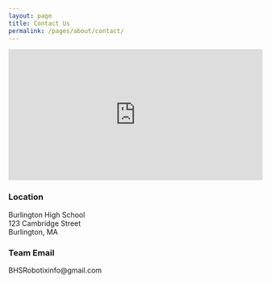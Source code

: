 ```yaml
---
layout: page
title: Contact Us
permalink: /pages/about/contact/
---
```

<div class="entry-content" itemprop="text">
  <div class="row">
    <div class="col-md-8">
      <iframe width="100%" height="260" frameborder="0" marginheight="0" marginwidth="0"
        src="https://www.google.com/maps/embed?pb=!1m5!3m3!1m2!1s0x89e39fd8ff560281%3A0x1e96792959bc7aa7!2s123+Cambridge+St%2C+Burlington%2C+MA+01803!5e0!3m2!1sen!2sus!4v1389387960280"></iframe>
    </div>
    <div class="col-md-3 right">
      <h3>Location</h3>
      <p>Burlington High School<br />123 Cambridge Street<br />Burlington, MA</p>
      <h3>Team Email</h3>
      <p>BHSRobotixinfo@gmail.com</p>
    </div>
  </div>
</div>
